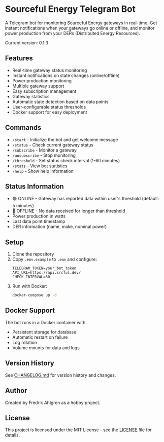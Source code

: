 # Sourceful Energy Telegram Bot

A Telegram bot for monitoring Sourceful Energy gateways in real-time. Get instant notifications when your gateways go online or offline, and monitor power production from your DERs (Distributed Energy Resources).

Current version: 0.1.3

## Features

- Real-time gateway status monitoring
- Instant notifications on state changes (online/offline)
- Power production monitoring
- Multiple gateway support
- Easy subscription management
- Gateway statistics
- Automatic state detection based on data points
- User-configurable status thresholds
- Docker support for easy deployment

## Commands

- `/start` - Initialize the bot and get welcome message
- `/status` - Check current gateway status
- `/subscribe` - Monitor a gateway
- `/unsubscribe` - Stop monitoring
- `/threshold` - Set status check interval (1-60 minutes)
- `/stats` - View bot statistics
- `/help` - Show help information

## Status Information

- 🟢 ONLINE - Gateway has reported data within user's threshold (default: 5 minutes)
- 🔴 OFFLINE - No data received for longer than threshold
- Power production in watts
- Last data point timestamp
- DER information (name, make, nominal power)

## Setup

1. Clone the repository
2. Copy `.env.example` to `.env` and configure:
   ```
   TELEGRAM_TOKEN=your_bot_token
   API_URL=https://api.srcful.dev/
   CHECK_INTERVAL=60
   ```
3. Run with Docker:
   ```bash
   docker-compose up -d
   ```

## Docker Support

The bot runs in a Docker container with:
- Persistent storage for database
- Automatic restart on failure
- Log rotation
- Volume mounts for data and logs

## Version History

See [CHANGELOG.md](CHANGELOG.md) for version history and changes.

## Author

Created by Fredrik Ahlgren as a hobby project.

## License

This project is licensed under the MIT License - see the [LICENSE](LICENSE) file for details. 